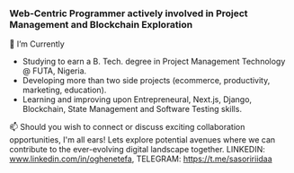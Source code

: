 ### Web-Centric Programmer actively involved in Project Management and Blockchain Exploration

🔭 I’m Currently
- Studying to earn a B. Tech. degree in Project Management Technology @ FUTA, Nigeria.
- Developing more than two side projects (ecommerce, productivity, marketing, education).
- Learning and improving upon Entrepreneural, Next.js, Django, Blockchain, State Management and Software Testing skills.

📫 Should you wish to connect or discuss exciting collaboration opportunities, I'm all ears! Lets explore potential avenues where we can contribute to the ever-evolving digital landscape together. LINKEDIN: www.linkedin.com/in/oghenetefa, TELEGRAM: https://t.me/sasoririidaa

<!-- 🎭 Fun facts
-->
